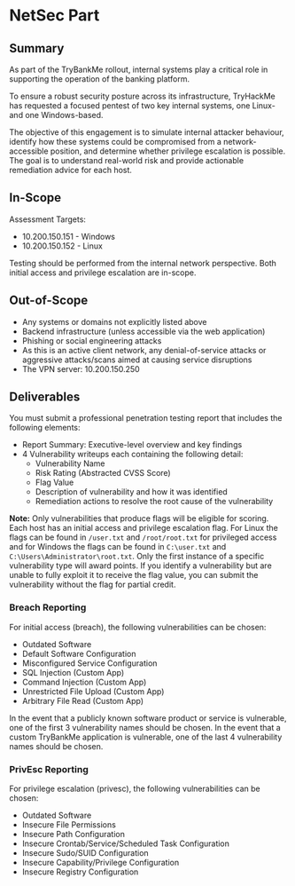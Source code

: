 # NetSec Part

## Summary

As part of the TryBankMe rollout, internal systems play a critical role in supporting the operation of the banking platform.

To ensure a robust security posture across its infrastructure, TryHackMe has requested a focused pentest of two key internal systems, one Linux- and one Windows-based.

The objective of this engagement is to simulate internal attacker behaviour, identify how these systems could be compromised from a network-accessible position, and determine whether privilege escalation is possible. The goal is to understand real-world risk and provide actionable remediation advice for each host.



## In-Scope

Assessment Targets:

* 10.200.150.151 - Windows
* 10.200.150.152 - Linux

Testing should be performed from the internal network perspective. Both initial access and privilege escalation are in-scope.

## Out-of-Scope

* Any systems or domains not explicitly listed above
* Backend infrastructure (unless accessible via the web application)
* Phishing or social engineering attacks
* As this is an active client network, any denial-of-service attacks or aggressive attacks/scans aimed at causing service disruptions
* The VPN server: 10.200.150.250



## Deliverables

You must submit a professional penetration testing report that includes the following elements:

* Report Summary: Executive-level overview and key findings
* 4 Vulnerability writeups each containing the following detail:
  * Vulnerability Name
  * Risk Rating (Abstracted CVSS Score)
  * Flag Value
  * Description of vulnerability and how it was identified
  * Remediation actions to resolve the root cause of the vulnerability

**Note:** Only vulnerabilities that produce flags will be eligible for scoring. Each host has an initial access and privilege escalation flag. For Linux the flags can be found in `/user.txt` and `/root/root.txt` for privileged access and for Windows the flags can be found in `C:\user.txt` and `C:\Users\Administrator\root.txt`. Only the first instance of a specific vulnerability type will award points. If you identify a vulnerability but are unable to fully exploit it to receive the flag value, you can submit the vulnerability without the flag for partial credit.

### Breach Reporting

For initial access (breach), the following vulnerabilities can be chosen:

* Outdated Software
* Default Software Configuration
* Misconfigured Service Configuration
* SQL Injection (Custom App)
* Command Injection (Custom App)
* Unrestricted File Upload (Custom App)
* Arbitrary File Read (Custom App)

In the event that a publicly known software product or service is vulnerable, one of the first 3 vulnerability names should be chosen. In the event that a custom TryBankMe application is vulnerable, one of the last 4 vulnerability names should be chosen.



### PrivEsc Reporting

For privilege escalation (privesc), the following vulnerabilities can be chosen:

* Outdated Software
* Insecure File Permissions
* Insecure Path Configuration
* Insecure Crontab/Service/Scheduled Task Configuration
* Insecure Sudo/SUID Configuration
* Insecure Capability/Privilege Configuration
* Insecure Registry Configuration
